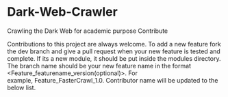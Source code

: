 # Dark-Web-Crawler
Crawling the Dark Web for academic purpose
Contribute

Contributions to this project are always welcome. 
To add a new feature fork the dev branch and give a pull request when your new feature is tested and complete. 
If its a new module, it should be put inside the modules directory. 
The branch name should be your new feature name in the format <Feature_featurename_version(optional)>. 
For example, Feature_FasterCrawl_1.0. Contributor name will be updated to the below list. 
